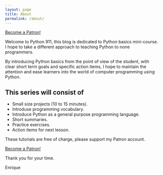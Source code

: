 ```yaml
---
layout: page
title: About
permalink: /about/
---
```


<a href="https://www.patreon.com/bePatron?u=15482170" data-patreon-widget-type="become-patron-button">Become a Patron!</a><script async src="https://c6.patreon.com/becomePatronButton.bundle.js"></script>

Welcome to Python 911, this blog is dedicated to Python basics mini-course. I hope to take a different approach to teaching Python to none programmers.

By introducing Python basics from the point of view of the student, with clear short term goals and specific action items, I hope to maintain the attention and ease learners into the world of computer programming using Python.

## This series will consist of

* Small size projects (10 to 15 minutes).
* Introduse programming vocabulary.
* Introduce Python as a general purpose programming language.
* Short summaries.
* Practice exercises.
* Action items for next lesson.

These tutorials are free of charge, please support my Patron account.

<a href="https://www.patreon.com/bePatron?u=15482170" data-patreon-widget-type="become-patron-button">Become a Patron!</a><script async src="https://c6.patreon.com/becomePatronButton.bundle.js"></script>

Thank you for your time.

Enrique
